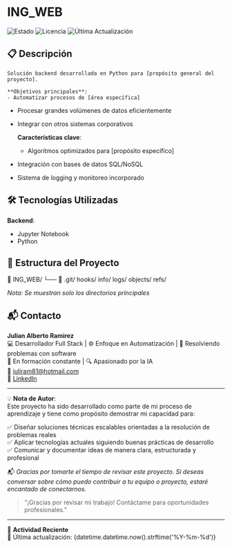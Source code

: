 # ING_WEB

![Estado](https://img.shields.io/badge/Estado-Académico-blue)
![Licencia](https://img.shields.io/badge/Licencia-MIT-green)
![Última Actualización](https://img.shields.io/badge/Actualización-2025-05-08-lightgrey)
## 📋 Descripción

    Solución backend desarrollada en Python para [propósito general del proyecto].

    **Objetivos principales**:
    - Automatizar procesos de [área específica]
- Procesar grandes volúmenes de datos eficientemente
- Integrar con otros sistemas corporativos

    **Características clave**:
    - Algoritmos optimizados para [propósito específico]
- Integración con bases de datos SQL/NoSQL
- Sistema de logging y monitoreo incorporado
## 🛠 Tecnologías Utilizadas

**Backend**:
- Jupyter Notebook
- Python

## 📂 Estructura del Proyecto
📁 ING_WEB/
    └── 📂 .git/
        hooks/
        info/
        logs/
        objects/
        refs/


*Nota: Se muestran solo los directorios principales*
## 📬 Contacto  

**Julian Alberto Ramirez**  
💻 Desarrollador Full Stack | ⚙️ Enfoque en Automatización | 🧩 Resolviendo problemas con software  
🚀 En formación constante | 🔍 Apasionado por la IA  
📧 [juliram81@hotmail.com](mailto:juliram81@hotmail.com)  
🔗 [LinkedIn](https://linkedin.com/in/julianramirezc)  

---

💡 **Nota de Autor**:  
Este proyecto ha sido desarrollado como parte de mi proceso de aprendizaje y tiene como propósito demostrar mi capacidad para:  

✅ Diseñar soluciones técnicas escalables orientadas a la resolución de problemas reales  
✅ Aplicar tecnologías actuales siguiendo buenas prácticas de desarrollo  
✅ Comunicar y documentar ideas de manera clara, estructurada y profesional  

📬 *Gracias por tomarte el tiempo de revisar este proyecto. Si deseas conversar sobre cómo puedo contribuir a tu equipo o proyecto, estaré encantado de conectarnos.*  

> "¡Gracias por revisar mi trabajo! Contáctame para oportunidades profesionales."

---

📅 **Actividad Reciente**  
🔹 Última actualización: {datetime.datetime.now().strftime('%Y-%m-%d')}
